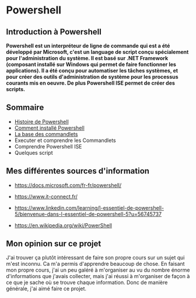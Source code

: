 # Powershell

## Introduction à Powershell

__Powershell est un interpréteur de ligne de commande qui est a été développé par Microsoft, c'est un language de script conçu spécialement pour l'administration du système. Il est basé sur .NET Framework (composant installé sur Windows qui permet de faire fonctionner les applications). Il a été conçu pour automatiser les tâches systèmes, et pour créer des outils d'administration de système pour les processus courants mis en oeuvre. De plus Powershell ISE permet de créer des scripts.__



## Sommaire

- [Histoire de Powershell](https://github.com/kevinguyodo/Powershell/blob/main/Histoire%20Powershell.md)
- [Comment installé Powershell](https://github.com/kevinguyodo/Powershell/blob/main/Installation%20Powershell.md)
- [La base des commandlets](https://github.com/kevinguyodo/Powershell/blob/main/La%20base%20des%20commandlets.md)
- Executer et comprendre les Commandlets
- Comprendre Powershell ISE
- Quelques script


## Mes différentes sources d'information 

- https://docs.microsoft.com/fr-fr/powershell/

- https://www.it-connect.fr/

- https://www.linkedin.com/learning/l-essentiel-de-powershell-5/bienvenue-dans-l-essentiel-de-powershell-5?u=56745737

- https://en.wikipedia.org/wiki/PowerShell

## Mon opinion sur ce projet

J'ai trouver ça plutôt intéressant de faire son propre cours sur un sujet qui m'est inconnu. Ca m'a permis d'apprendre beaucoup de chose. En faisant mon propre cours, j'ai un peu galéré à m'organiser au vu du nombre énorme d'informations que j'avais collecter, mais j'ai réussi à m'organiser de façon à ce que je sache où se trouve chaque information. Donc de manière générale, j'ai aimé faire ce projet.
